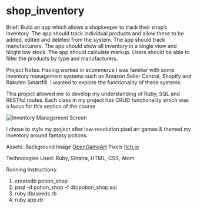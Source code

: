 # shop_inventory

Brief: Build an app which allows a shopkeeper to track their shop’s inventory.
The app should track individual products and allow these to be added, edited and deleted from the system.
The app should track manufacturers.
The app should show all inventory in a single view and hilight low stock.
The app should calculate markup.
Users should be able to filter the products by type and manufacturers.

Project Notes:
Having worked in ecommerce I was familiar with some inventory management systems such as Amazon Seller Central, Shopify and Rakuten Smartfill. I wanted to explore the functionality of these systems.

This project allowed me to develop my understanding of Ruby, SQL and RESTful routes.
Each class in my project has CRUD functionality which was a focus for this section of the course.

![Inventory Management Screen]('/public/images/inventory_page.png')

I chose to style my project after low-resolution pixel art games & themed my inventory around fantasy potions.

Assets:
Background Image [OpenGameArt](https://opengameart.org/content/backgrounds-3)
Pixels [Itch.io](https://tfonez.itch.io/pixel-assets)

Technologies Used: Ruby, Sinatra, HTML, CSS, Atom

Running Instructions:
1. createdb potion_shop
2. psql -d potion_shop -f db/potion_shop.sql
3. ruby db/seeds.rb
4. ruby app.rb
